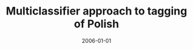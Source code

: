 ---
# Documentation: https://wowchemy.com/docs/managing-content/

title: Multiclassifier approach to tagging of Polish
subtitle: ''
summary: ''
authors:
- piasecki
- Adam Z. Wardyński
tags: []
categories: []
date: '2006-01-01'
lastmod: 2022-10-07T05:09:38Z
featured: false
draft: false

# Featured image
# To use, add an image named `featured.jpg/png` to your page's folder.
# Focal points: Smart, Center, TopLeft, Top, TopRight, Left, Right, BottomLeft, Bottom, BottomRight.
image:
  caption: ''
  focal_point: ''
  preview_only: false

# Projects (optional).
#   Associate this post with one or more of your projects.
#   Simply enter your project's folder or file name without extension.
#   E.g. `projects = ["internal-project"]` references `content/project/deep-learning/index.md`.
#   Otherwise, set `projects = []`.
projects: []
publishDate: '2022-10-07T05:09:37.171076Z'
publication_types:
- '1'
abstract: ''
publication: '*XXII Autumn Meetings of PIPS, Wisła, November 6-10, 2006*'
---